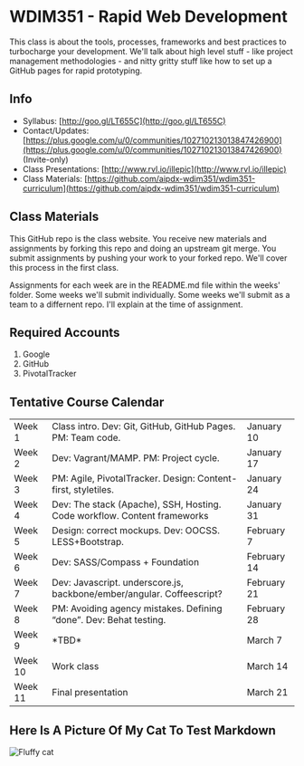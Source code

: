 # WDIM351 - Rapid Web Development


This class is about the tools, processes, frameworks and best practices to turbocharge your development. We'll talk about high level stuff - like project management methodologies - and nitty gritty stuff like how to set up a GitHub pages for rapid prototyping.

## Info

* Syllabus: [http://goo.gl/LT655C](http://goo.gl/LT655C)
* Contact/Updates: [https://plus.google.com/u/0/communities/102710213013847426900](https://plus.google.com/u/0/communities/102710213013847426900) (Invite-only)
* Class Presentations: [http://www.rvl.io/illepic](http://www.rvl.io/illepic)
* Class Materials: [https://github.com/aipdx-wdim351/wdim351-curriculum](https://github.com/aipdx-wdim351/wdim351-curriculum)

## Class Materials

This GitHub repo is the class website. You receive new materials and assignments by forking this repo and doing an upstream git merge. You submit assignments by pushing your work to your forked repo. We'll cover this process in the first class.

Assignments for each week are in the README.md file within the weeks' folder. Some weeks we'll submit individually. Some weeks we'll submit as a team to a differnent repo. I'll explain at the time of assignment.

## Required Accounts

1. Google
1. GitHub
1. PivotalTracker

## Tentative Course Calendar

<table>
  <tr><td>Week 1</td><td>Class intro. Dev: Git, GitHub, GitHub Pages. PM: Team code.</td><td>January 10</td></tr>
  <tr><td>Week 2</td><td>Dev: Vagrant/MAMP. PM: Project cycle.</td> <td>January 17</td></tr>
  <tr><td>Week 3</td><td>PM: Agile, PivotalTracker. Design: Content-first, styletiles.</td><td>January 24</td></td>
  <tr><td>Week 4</td><td>Dev: The stack (Apache), SSH, Hosting. Code workflow. Content frameworks</td><td>January 31</td></tr>
  <tr><td>Week 5</td><td>Design: correct mockups. Dev: OOCSS. LESS+Bootstrap.</td><td>February 7</td></tr>
  <tr><td>Week 6</td><td>Dev: SASS/Compass + Foundation</td><td>February 14</td></tr>
  <tr><td>Week 7</td><td>Dev: Javascript. underscore.js, backbone/ember/angular. Coffeescript?</td><td>February 21</td></tr>
  <tr><td>Week 8</td><td>PM: Avoiding agency mistakes. Defining “done”. Dev: Behat testing.</td><td>February 28</td></tr>
  <tr><td>Week 9</td><td>*TBD*</td><td>March 7</td></tr>
  <tr><td>Week 10</td><td>Work class</td><td>March 14</td></tr>
  <tr><td>Week 11</td><td>Final presentation</td><td>March 21</td></tr>
</table>

## Here Is A Picture Of My Cat To Test Markdown

![Fluffy cat](https://dl.dropboxusercontent.com/u/115284/meera.jpg "fluffy cat")
